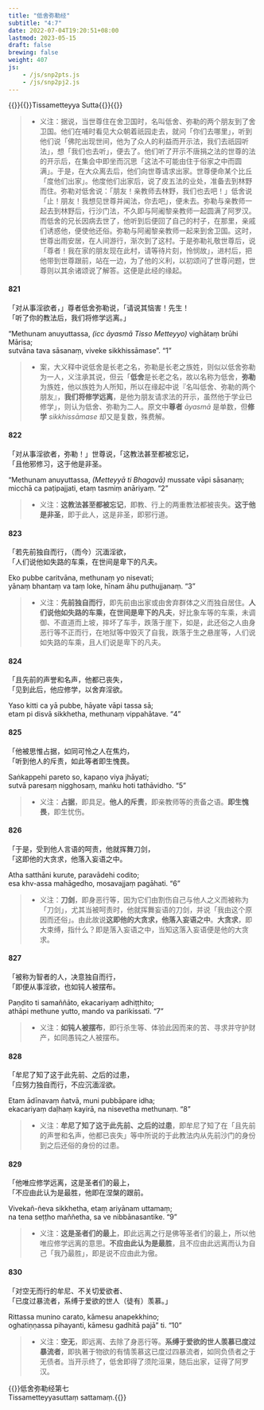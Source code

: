 ```yaml
---
title: "低舍弥勒经"
subtitle: "4:7"
date: 2022-07-04T19:20:51+08:00
lastmod: 2023-05-15
draft: false
brewing: false
weight: 407
js:
    - /js/snp2pts.js
    - /js/snp2pj2.js
---
```



{{<subtitle>}}{{<suttalink src="snp4.7">}}Tissametteyya Sutta{{</suttalink>}}{{</subtitle>}}

> - 义注：据说，当世尊住在舍卫国时，名叫低舍、弥勒的两个朋友到了舍卫国。他们在哺时看见大众朝着祇园走去，就问「你们去哪里」，听到他们说「佛陀出现世间，他为了众人的利益而开示法，我们去祇园听法」，想「我们也去听」，便去了。他们听了开示不唐捐之法的世尊的法的开示后，在集会中即坐而沉思「这法不可能由住于俗家之中而圆满」。于是，在大众离去后，他们向世尊请求出家。世尊便命某个比丘「度他们出家」。他度他们出家后，说了皮五法的业处，准备去到林野而住。弥勒对低舍说：「朋友！亲教师去林野，我们也去吧！」低舍说「止！朋友！我想见世尊并闻法，你去吧」，便未去。弥勒与亲教师一起去到林野后，行沙门法，不久即与阿阇黎亲教师一起圆满了阿罗汉。而低舍的兄长因病去世了，他听到后便回了自己的村子，在那里，亲戚们诱惑他，便使他还俗。弥勒与阿阇黎亲教师一起来到舍卫国。这时，世尊出雨安居，在人间游行，渐次到了这村。于是弥勒礼敬世尊后，说「尊者！我在家的朋友现在此村，请等待片刻，怜悯故」，进村后，把他带到世尊跟前，站在一边，为了他的义利，以初颂问了世尊问题，世尊则以其余诸颂说了解答。这便是此经的缘起。

#### 821

「对从事淫欲者，」尊者低舍弥勒说，「请说其恼害！先生！  
「听了你的教法后，我们将修学远离。」

“­Methuna­m anu­yuttas­sa, <i>(icc āyasmā Tisso Metteyyo)</i> vighātaṃ brūhi Mārisa;  
sutvāna tava sāsanaṃ, viveke sikkhissāmase”. <q>1</q>

> - 案，大义释中说低舍是长老之名，弥勒是长老之族姓，则似以低舍弥勒为一人，义注承其说，但云「**低舍**是长老之名，故以名称为低舍，**弥勒**为族姓，他以族姓为人所知，所以在缘起中说『名叫低舍、弥勒的两个朋友』，**我们将修学远离**，是他为朋友请求法的开示，虽然他于学业已修学」，则认为低舍、弥勒为二人。原文中**尊者** *āyasmā* 是单数，但**修学** *sikkhissāmase* 却又是复数，殊费解。

#### 822

「对从事淫欲者，弥勒！」世尊说，「这教法甚至都被忘记，  
「且他邪修习，这于他是非圣。

“­Methuna­m anu­yuttas­sa, <i>(Metteyyā ti Bhagavā)</i> mussate vāpi sāsanaṃ;  
micchā ca paṭipajjati, etaṃ tasmiṃ anāriyaṃ. <q>2</q>

> - 义注：**这教法甚至都被忘记**，即教、行上的两重教法都被丧失。**这于他是非圣**，即于此人，这是非圣，即邪行道。

#### 823

「若先前独自而行，（而今）沉湎淫欲，  
「人们说他如失路的车乘，在世间是卑下的凡夫。

Eko pubbe caritvāna, methunaṃ yo nisevati;  
yānaṃ bhantaṃ va taṃ loke, hīnam āhu puthujjanaṃ. <q>3</q>

> - 义注：**先前独自而行**，即先前由出家或由舍弃群体之义而独自居住。**人们说他如失路的车乘，在世间是卑下的凡夫**，好比象车等的车乘，未调御、不直道而上坡，摔坏了车手，跌落于崖下，如是，此还俗之人由身恶行等不正而行，在地狱等中毁灭了自我，跌落于生之悬崖等，人们说如失路的车乘，且人们说是卑下的凡夫。

#### 824

「且先前的声誉和名声，他都已丧失，  
「见到此后，他应修学，以舍弃淫欲。

Yaso kitti ca yā pubbe, hāyate vāpi tassa sā;  
etam pi disvā sikkhetha, methunaṃ vippahātave. <q>4</q>

#### 825

「他被思惟占据，如同可怜之人在焦灼，  
「听到他人的斥责，如此等者即生愧畏。

Saṅkappehi pareto so, kapaṇo viya jhāyati;  
sutvā paresaṃ nigghosaṃ, maṅku hoti tathāvidho. <q>5</q>

> - 义注：**占据**，即具足。**他人的斥责**，即亲教师等的责备之语。**即生愧畏**，即生忧伤。

#### 826

「于是，受到他人言语的呵责，他就挥舞刀剑，  
「这即他的大贪求，他落入妄语之中。

Atha satthāni kurute, paravādehi codito;  
esa khv-assa mahāgedho, mosavajjaṃ pagāhati. <q>6</q>

> - 义注：**刀剑**，即身恶行等，因为它们由割伤自己与他人之义而被称为「刀剑」，尤其当被呵责时，他就挥舞妄语的刀剑，并说「我由这个原因而还俗」。由此故说**这即他的大贪求，他落入妄语之中**。**大贪求**，即大束缚，指什么？即是落入妄语之中，当知这落入妄语便是他的大贪求。

#### 827

「被称为智者的人，决意独自而行，  
「即便从事淫欲，也如钝人被摆布。

Paṇḍito ti samaññāto, ekacariyaṃ adhiṭṭhito;  
athāpi methune yutto, mando va parikissati. <q>7</q>

> - 义注：**如钝人被摆布**，即行杀生等、体验此因而来的苦、寻求并守护财产，如同愚钝之人被摆布。

#### 828

「牟尼了知了这于此先前、之后的过患，  
「应努力独自而行，不应沉湎淫欲。

Etam ādīnavaṃ ñatvā, muni pubbāpare idha;  
ekacariyaṃ daḷhaṃ kayirā, na nisevetha methunaṃ. <q>8</q>

> - 义注：**牟尼了知了这于此先前、之后的过患**，即牟尼了知了在「且先前的声誉和名声，他都已丧失」等中所说的于此教法内从先前沙门的身份到之后还俗的身份的过患。

#### 829

「他唯应修学远离，这是圣者们的最上，  
「不应由此认为是最胜，他即在涅槃的跟前。

Vivekañ-ñeva sikkhetha, etaṃ ariyānam uttamaṃ;  
na tena seṭṭho maññetha, sa ve nibbānasantike. <q>9</q>

> - 义注：**这是圣者们的最上**，即此远离之行是佛等圣者们的最上，所以他唯应修学远离的意思。**不应由此认为是最胜**，且不应由此远离而认为自己「我乃最胜」，即是说不应由此为傲。

#### 830

「对空无而行的牟尼、不关切爱欲者、  
「已度过暴流者，系缚于爱欲的世人（徒有）羡慕。」

Rittassa munino carato, kāmesu anapekkhino;  
oghatiṇṇassa pihayanti, kāmesu gadhitā pajā” ti. <q>10</q>

> - 义注：**空无**，即远离、去除了身恶行等。**系缚于爱欲的世人羡慕已度过暴流者**，即执著于物欲的有情羡慕这已度过四暴流者，如同负债者之于无债者。当开示终了，低舍即得了须陀洹果，随后出家，证得了阿罗汉。


{{<eof>}}低舍弥勒经第七<br>Tissametteyyasuttaṃ sattamaṃ.{{</eof>}}